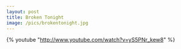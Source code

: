 ```yaml
---
layout: post
title: Broken Tonight
image: /pics/brokentonight.jpg
---
```


{% youtube "http://www.youtube.com/watch?v=yS5PNr_kew8" %}
